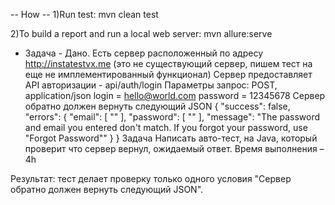 -- How --
1)Run test: mvn clean test

2)To build a report and run a local web server: mvn allure:serve

- Задача -
Дано.
Есть сервер расположенный по адресу ​ http://instatestvx.me​ (это не существующий сервер,
пишем тест на еще не имплементированный функционал)
Сервер предоставляет API авторизации - api/auth/login
Параметры запрос:
POST, application/json
login = hello@world.com
password = 12345678
Сервер обратно должен вернуть следующий JSON
{
"success": false,
"errors": {
"email": [
""
],
"password": [
""
],
"message": "The password and email you entered don't match. If you forgot your password,
use \"Forgot Password\""
}
}
Задача
Написать авто-тест, на Java, который проверит что сервер вернул, ожидаемый ответ.
Время выполнения – 4h


Результат:
тест делает проверку только одного условия "Сервер обратно должен вернуть следующий JSON".
